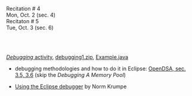
<div class="recitation">

<!--
<div class="lecture1">
<div class="lecture2">
<div class="recitation">
<div class="important">
-->
<div class="column_date">

Recitation # 4 <br> 
Mon, Oct. 2 (sec. 4) <br>
Recitaton # 5 <br>
Tue, Oct. 3 (sec. 6)


</div>

<div class="column_recitation">
<p markdown="block">

<br><br>



[_Debugging_ activity](https://goo.gl/Reqwzx), 
[debugging1.zip](code/debugging1.zip), 
[Example.java](code/Example.java) 
<br>


- debugging methodologies and how to do it in Eclipse:
[OpenDSA, sec. 3.5, 3.6](https://opendsa-server.cs.vt.edu/ODSA/Books/Everything/html/) (skip the _Debugging A Memory Pool_)

- [Using the Eclipse debugger](https://www.youtube.com/watch?v=9gAjIQc4bPU) by Norm Krumpe



</p>
</div>

</div>
